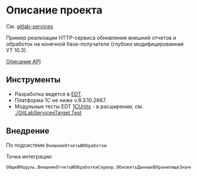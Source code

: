 # Описание проекта

См. [gitlab-services](https://github.com/astrizhachuk/gitlab-services)

Пример реализации HTTP-сервиса обновления внешний отчетов и обработок на конечной базе-получателе (глубоко модифицированная УТ 10.3).

[Описание API](https://app.swaggerhub.com/apis-docs/astrizhachuk/epf/1.0.0)

## Инструменты

* Разработка ведется в [EDT](https://releases.1c.ru/project/DevelopmentTools10).
* Платформа 1С не ниже v.8.3.10.2667.
* Модульные тесты EDT [1CUnits](https://github.com/DoublesunRUS/ru.capralow.dt.unit.launcher) - в расширении, см. [./GitLabServicesTarget.Test](./GitLabServicesTarget.Test)

## Внедрение

По подсистеме `ВнешниеОтчетыИОбработки`

Точка интеграции:

``` bsl
ОбщийМодуль.ВнешниеОтчетыИОбработкиСервер.ОбновитьДанныеВХранилищеЗначенийПоИмениФайла()
```
